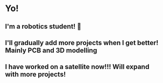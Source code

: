 # Yo!
## I'm a robotics student! 🤖
## I'll gradually add more projects when I get better! Mainly PCB and 3D modelling
## I have worked on a satellite now!!! Will expand with more projects!

<!--
**Kenovichy/kenovichy** is a ✨ _special_ ✨ repository because its `README.md` (this file) appears on your GitHub profile.

Here are some ideas to get you started:

- 🔭 I’m currently working on ...
- 🌱 I’m currently learning ...
- 👯 I’m looking to collaborate on ...
- 🤔 I’m looking for help with ...
- 💬 Ask me about ...
- 📫 How to reach me: ...
- 😄 Pronouns: ...
- ⚡ Fun fact: ...
-->
